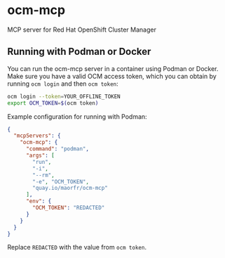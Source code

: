 # ocm-mcp

MCP server for Red Hat OpenShift Cluster Manager

## Running with Podman or Docker

You can run the ocm-mcp server in a container using Podman or Docker. Make sure you have a valid OCM access token, which you can obtain by running `ocm login` and then `ocm token`:

```sh
ocm login --token=YOUR_OFFLINE_TOKEN
export OCM_TOKEN=$(ocm token)
```

Example configuration for running with Podman:

```json
{
  "mcpServers": {
    "ocm-mcp": {
      "command": "podman",
      "args": [
        "run",
        "-i",
        "--rm",
        "-e", "OCM_TOKEN",
        "quay.io/maorfr/ocm-mcp"
      ],
      "env": {
        "OCM_TOKEN": "REDACTED"
      }
    }
  }
}
```

Replace `REDACTED` with the value from `ocm token`.
